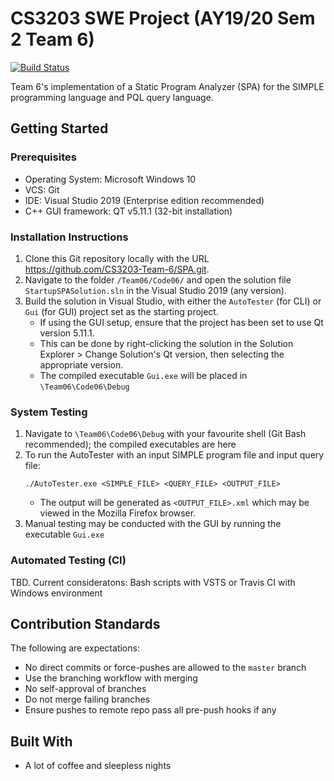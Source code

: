 # CS3203 SWE Project (AY19/20 Sem 2 Team 6)

[![Build Status](https://travis-ci.com/nus-cs3203/team06-win-spa-19s2.svg?token=FcixrHMuWDoA999fe1eo&branch=master)](https://travis-ci.com/nus-cs3203/team06-win-spa-19s2)

Team 6's implementation of a Static Program Analyzer (SPA) for the SIMPLE programming language and PQL query language.

## Getting Started

### Prerequisites

- Operating System: Microsoft Windows 10
- VCS: Git
- IDE: Visual Studio 2019 (Enterprise edition recommended)
- C++ GUI framework: QT v5.11.1 (32-bit installation)

### Installation Instructions

1. Clone this Git repository locally with the URL https://github.com/CS3203-Team-6/SPA.git.
2. Navigate to the folder `/Team06/Code06/` and open the solution file `StartupSPASolution.sln` in the Visual Studio 2019 (any version).
3. Build the solution in Visual Studio, with either the `AutoTester` (for CLI) or `Gui` (for GUI) project set as the starting project.
    - If using the GUI setup, ensure that the project has been set to use Qt version 5.11.1.
    - This can be done by right-clicking the solution in the Solution Explorer > Change Solution's Qt version, then selecting the appropriate version.
    - The compiled executable `Gui.exe` will be placed in `\Team06\Code06\Debug`

### System Testing

1. Navigate to `\Team06\Code06\Debug` with your favourite shell (Git Bash recommended); the compiled executables are here
2. To run the AutoTester with an input SIMPLE program file and input query file:
    ```
    ./AutoTester.exe <SIMPLE_FILE> <QUERY_FILE> <OUTPUT_FILE>
    ```
    - The output will be generated as `<OUTPUT_FILE>.xml` which may be viewed in the Mozilla Firefox browser.
3. Manual testing may be conducted with the GUI by running the executable `Gui.exe`

### Automated Testing (CI)

TBD. Current consideratons: Bash scripts with VSTS or Travis CI with Windows environment

## Contribution Standards

The following are expectations:

- No direct commits or force-pushes are allowed to the `master` branch
- Use the branching workflow with merging
- No self-approval of branches
- Do not merge failing branches
- Ensure pushes to remote repo pass all pre-push hooks if any

## Built With

* A lot of coffee and sleepless nights
